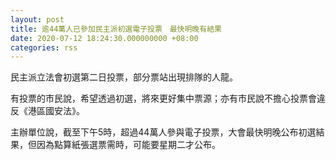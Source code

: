 ```yaml
---
layout: post
title: 逾44萬人已參加民主派初選電子投票　最快明晚有結果
date: 2020-07-12 18:24:30.000000000 +08:00
categories: rss
---
```


民主派立法會初選第二日投票，部分票站出現排隊的人龍。

有投票的市民說，希望透過初選，將來更好集中票源；亦有市民說不擔心投票會違反《港區國安法》。

主辦單位說，截至下午5時，超過44萬人參與電子投票，大會最快明晚公布初選結果，但因為點算紙張選票需時，可能要星期二才公布。
